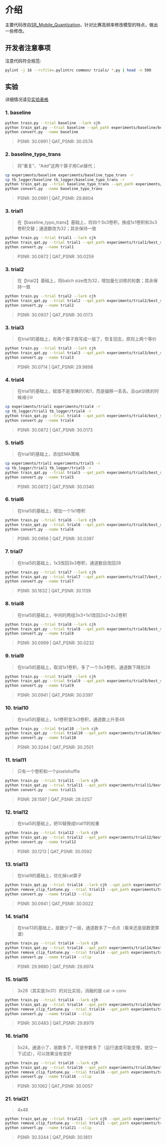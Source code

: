 # 介绍

主要代码改自[SR_Mobile_Quantization](https://github.com/NJU-Jet/SR_Mobile_Quantization)，针对比赛高频率修改模型的特点，做出一些修改。

## 开发者注意事项

注意代码符合规范:

```bash
pylint -j 16 --rcfile=.pylintrc common/ trials/ *.py | head -n 500
```
## 实验
详细情况请见[实验表格](https://yzf-ecnu-sr.feishu.cn/sheets/shtcnv1M7ioCK0teeEOwto4Wxkc)
### 1. baseline

```bash
python train.py --trial baseline --lark cjh
python train_qat.py --trial baseline --qat_path experiments/baseline/best_status --lark cjh
python convert.py --name baseline
```
> PSNR: 30.0991 | QAT_PSNR: 30.0574

### 2. baseline_typo_trans
> 将“重复”、“Add”这两个算子用Cat替代；
```bash
cp experiments/baseline experiments/baseline_typo_trans -r
cp tb_logger/baseline tb_logger/baseline_typo_trans -r
python train_qat.py --trial baseline_typo_trans --qat_path experiments/baseline_typo_trans/best_status --lark cjh
python convert.py --name baseline_typo_trans
```
> PSNR: 30.0991 | QAT_PSNR: 29.8804

### 3. trial1

> 在【baseline_typo_trans】基础上，将四个3x3卷积，换成1x1卷积和3x3卷积交替；通道数改为32；其余保持一致

```bash
python train.py --trial trial1 --lark cjh
python train_qat.py --trial trial1 --qat_path experiments/trial1/best_status --lark cjh
python convert.py --name trial1
```
> PSNR: 30.0872 | QAT_PSNR: 30.0259

### 3. trial2

> 在【trial2】基础上，将batch size改为32，增加量化训练的轮数；其余保持一致

```bash
python train.py --trial trial2 --lark cjh
python train_qat.py --trial trial2 --qat_path experiments/trial2/best_status --lark cjh
python convert.py --name trial2
```
> PSNR: 30.0937 | QAT_PSNR: 30.0173

### 3. trial3

> 在trial1的基础上，有两个算子我写成一层了，恢复回去，原则上两个等价

```bash
python train.py --trial trial3 --lark cjh
python train_qat.py --trial trial3 --qat_path experiments/trial3/best_status --lark cjh
python convert.py --name trial3
```
> PSNR: 30.0714 | QAT_PSNR: 29.9898

### 4. trial4

> 在trial1的基础上，赋值不是准确的0和1，而是偏移一丢丢。且qat训练的时候减小lr

```bash
cp experiments/trial1 experiments/trial4 -r
cp tb_logger/trial1 tb_logger/trial4 -r
python train_qat.py --trial trial4 --qat_path experiments/trial4/best_status --lark cjh
python convert.py --name trial4
```
> PSNR: 30.0872 | QAT_PSNR: 30.0173

### 5. trial5

> 在trial1的基础上，添加EMA策略

```bash
cp experiments/trial1 experiments/trial5 -r
cp tb_logger/trial1 tb_logger/trial5 -r
python train_qat.py --trial trial5 --qat_path experiments/trial5/best_status --lark cjh
python convert.py --name trial5
```
> PSNR: 30.0872 | QAT_PSNR: 30.0340

### 6. trial6

> 在trial5的基础上，增加一个1x1卷积

```bash
python train.py --trial trial6 --lark cjh
python train_qat.py --trial trial6 --qat_path experiments/trial6/best_status --lark cjh
python convert.py --name trial6
```
> PSNR: 30.0956 | QAT_PSNR: 30.0397

### 7. trial7

> 在trial5的基础上，1x3改回3x3卷积，通道数目改回28

```bash
python train.py --trial trial7 --lark cjh
python train_qat.py --trial trial7 --qat_path experiments/trial7/best_status --lark cjh
python convert.py --name trial7
```
> PSNR: 30.1632 | QAT_PSNR: 30.1139

### 8. trial8

> 在trial5的基础上，中间的两组3x3+1x1改回2x2+2x2卷积

```bash
python train.py --trial trial8 --lark cjh
python train_qat.py --trial trial8 --qat_path experiments/trial8/best_status --lark cjh
python convert.py --name trial8
```
> PSNR: 30.0999 | QAT_PSNR: 30.0232

### 9. trial9

> 在trial5的基础上，取消1x1卷积，多了一个3x3卷积，通道数下降到28

```bash
python train.py --trial trial9 --lark cjh
python train_qat.py --trial trial9 --qat_path experiments/trial9/best_status --lark cjh
python convert.py --name trial9
```
> PSNR: 30.0941 | QAT_PSNR: 30.0397

### 10. trial10

> 在trial5的基础上，1x1卷积变3x3卷积，通道数上升至48

```bash
python train.py --trial trial10 --lark cjh
python train_qat.py --trial trial10 --qat_path experiments/trial10/best_status --lark cjh
python convert.py --name trial10
```
> PSNR: 30.3244 | QAT_PSNR: 30.2501

### 11. trial11

> 只有一个卷积和一个pixelshuffle

```bash
python train.py --trial trial11 --lark cjh
python train_qat.py --trial trial11 --qat_path experiments/trial11/best_status --lark cjh
python convert.py --name trial11
```
> PSNR: 28.1597 | QAT_PSNR: 28.0257

### 12. trial12

> 在trial5的基础上，把10替换成trial11的权重

```bash
python train.py --trial trial12 --lark cjh
python train_qat.py --trial trial12 --qat_path experiments/trial12/best_status --lark cjh
python convert.py --name trial12
```
> PSNR: 30.1213 | QAT_PSNR: 30.0592

### 13. trial13

> 在trial9的基础上，优化掉cat算子

```bash
python train_qat.py --trial trial14 --lark cjh --qat_path experiments/trial9/best_status
python remove_clip_fintune.py --trial trial13 --qat_path experiments/trial13_qat/best_status --lark cjh
python convert.py --name trial13 --clip
```
> PSNR: 30.0941 | QAT_PSNR: 30.0022

### 14. trial14

> 在trial13的基础上，层数少了一层，通道数多了一点点（看来还是层数更靠谱）

```bash
python train.py --trial trial14 --lark cjh
python train_qat.py --trial trial14 --qat_path experiments/trial14/best_status --lark cjh
python remove_clip_fintune.py --trial trial14 --qat_path experiments/trial14_qat/best_status --lark cjh
python convert.py --name trial14 --clip
```
> PSNR: 29.9880 | QAT_PSNR: 29.8974

### 15. trial15

> 3x28（其实是3x31）的对比实验，消融的是 cat -> conv

```bash
python train.py --trial trial14 --lark cjh
python train_qat.py --trial trial14 --qat_path experiments/trial14/best_status --lark cjh
python remove_clip_fintune.py --trial trial14 --qat_path experiments/trial14_qat/best_status --lark cjh
python convert.py --name trial14 --clip
```
> PSNR: 30.0483 | QAT_PSNR: 29.8979

### 16. trial16

> 5x24，通道小了，层数多了，可是参数多了（运行速度可能变慢，提交一下试试），可以效果没有变好

```bash
python train.py --trial trial16 --lark cjh
python train_qat.py --trial trial16 --qat_path experiments/trial16/best_status --lark cjh
python remove_clip_fintune.py --trial trial16 --qat_path experiments/trial16_qat/best_status --lark cjh
python convert.py --name trial16 --clip
```
> PSNR: 30.1062 | QAT_PSNR: 30.0057

### 21. trial21

> 4x48

```bash
python train_qat.py --trial trial21 --lark cjh --qat_path experiments/trial10/best_status
python remove_clip_fintune.py --trial trial21 --qat_path experiments/trial21_qat/best_status --lark cjh
python convert.py --name trial21 --clip
```
> PSNR: 30.3244 | QAT_PSNR: 30.1851
